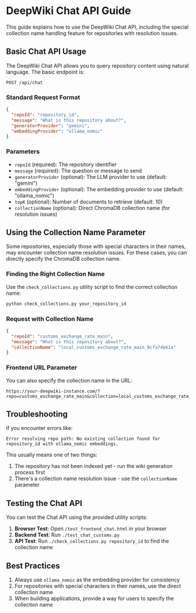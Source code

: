 # DeepWiki Chat API Guide

This guide explains how to use the DeepWiki Chat API, including the special collection name handling feature for repositories with resolution issues.

## Basic Chat API Usage

The DeepWiki Chat API allows you to query repository content using natural language. The basic endpoint is:

```
POST /api/chat
```

### Standard Request Format

```json
{
  "repoId": "repository_id",
  "message": "What is this repository about?",
  "generatorProvider": "gemini",
  "embeddingProvider": "ollama_nomic"
}
```

### Parameters

- `repoId` (required): The repository identifier
- `message` (required): The question or message to send
- `generatorProvider` (optional): The LLM provider to use (default: "gemini")
- `embeddingProvider` (optional): The embedding provider to use (default: "ollama_nomic")
- `topK` (optional): Number of documents to retrieve (default: 10)
- `collectionName` (optional): Direct ChromaDB collection name (for resolution issues)

## Using the Collection Name Parameter

Some repositories, especially those with special characters in their names, may encounter collection name resolution issues. For these cases, you can directly specify the ChromaDB collection name.

### Finding the Right Collection Name

Use the `check_collections.py` utility script to find the correct collection name:

```bash
python check_collections.py your_repository_id
```

### Request with Collection Name

```json
{
  "repoId": "customs_exchange_rate_main",
  "message": "What is this repository about?",
  "collectionName": "local_customs_exchange_rate_main_9cfa74b61a"
}
```

### Frontend URL Parameter

You can also specify the collection name in the URL:

```
https://your-deepwiki-instance.com/?repo=customs_exchange_rate_main&collection=local_customs_exchange_rate_main_9cfa74b61a
```

## Troubleshooting

If you encounter errors like:

```
Error resolving repo path: No existing collection found for repository_id with ollama_nomic embeddings.
```

This usually means one of two things:

1. The repository has not been indexed yet - run the wiki generation process first
2. There's a collection name resolution issue - use the `collectionName` parameter

## Testing the Chat API

You can test the Chat API using the provided utility scripts:

1. **Browser Test**: Open `/test_frontend_chat.html` in your browser
2. **Backend Test**: Run `./test_chat_customs.py` 
3. **API Test**: Run `./check_collections.py repository_id` to find the collection name

## Best Practices

1. Always use `ollama_nomic` as the embedding provider for consistency
2. For repositories with special characters in their names, use the direct collection name
3. When building applications, provide a way for users to specify the collection name 